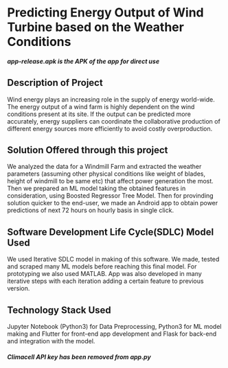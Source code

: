 # Predicting Energy Output of Wind Turbine based on the Weather Conditions

##### app-release.apk is the APK of the app for direct use

## Description of Project
Wind energy plays an increasing role in the supply of energy world-wide. The energy output of a wind farm is highly dependent on the wind conditions present at its site. If the output can be predicted more accurately, energy suppliers can coordinate the collaborative production of different energy sources more efficiently to avoid costly overproduction.

## Solution Offered through this project
We analyzed the data for a Windmill Farm and extracted the weather parameters (assuming other physical conditions like weight of blades, height of windmill to be same etc) that affect power generation the most. Then we prepared an ML model taking the obtained features in consideration, using Boosted Regressor Tree Model. Then for provinding solution quicker to the end-user, we made an Android app to obtain power predictions of next 72 hours on hourly basis in single click.

## Software Development Life Cycle(SDLC) Model Used
We used Iterative SDLC model in making of this software. We made, tested and scraped many ML models before reaching this final model. For prototyping we also used MATLAB. App was also developed in many iterative steps with each iteration adding a certain feature to previous version. 

## Technology Stack Used
Jupyter Notebook (Python3) for Data Preprocessing, Python3 for ML model making and Flutter for front-end app development and Flask for back-end and integration with the model.

##### Climacell API key has been removed from app.py
